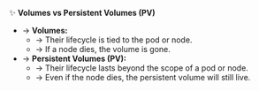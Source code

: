 ✨ **Volumes vs Persistent Volumes (PV)**
- → **Volumes:**
    - → Their lifecycle is tied to the pod or node.
    - → If a node dies, the volume is gone.
- → **Persistent Volumes (PV):**
    - → Their lifecycle lasts beyond the scope of a pod or node.
    - → Even if the node dies, the persistent volume will still live.